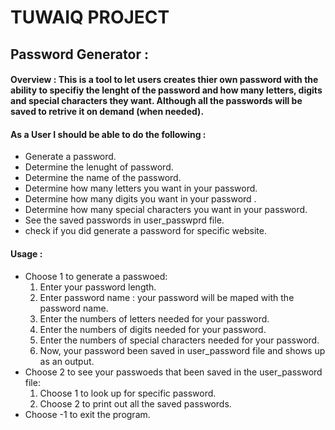 # TUWAIQ PROJECT




## Password Generator :

#### Overview : This is a tool to let users creates thier own password with the ability to specifiy the lenght of the password and how many letters, digits and special characters they want. Although all the passwords will be saved to retrive it on demand (when needed).

#### As a User I should be able to do the following :
- Generate a password. 
- Determine the lenught of password.
- Determine the name of the password.
- Determine how many letters you want in your password.
- Determine how many digits you want in your password .
- Determine how many special characters you want in your password.
- See the saved passwords in user_passwprd file.
- check if you did generate a password for specific website.



#### Usage :
 
 - Choose 1 to generate a passwoed:
    1.  Enter your password length.
    2.  Enter password name : your password will be maped with the password name.
    3.  Enter the numbers of letters needed for your password.
    4.  Enter the numbers of digits needed for your password.
    5.  Enter the numbers of special characters needed for your password.
    6. Now, your password been saved in user_password file and shows up as an output.
 - Choose 2 to see your passwoeds that been saved in the user_password file:
    1.  Choose 1 to look up for specific password. 
    2.  Choose 2 to print out all the saved passwords.
 - Choose -1 to exit the program.
